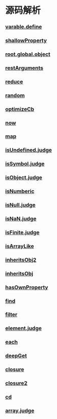 # 源码解析

### [varable.define](./varable.define.md)
### [shallowProperty](./shallowProperty.md)
### [root.global.object](./root.global.object.md)
### [restArguments](./restArguments.md)
### [reduce](./reduce.md)
### [random](./random.md)
### [optimizeCb](./optimizeCb.md)
### [now](./now.md)
### [map](./map.md)
### [isUndefined.judge](./isUndefined.judge.md)
### [isSymbol.judge](./isSymbol.judge.md)
### [isObject.judge](./isObject.judge.md)
### [isNumberic](./isNumberic.md)
### [isNull.judge](./isNull.judge.md)
### [isNaN.judge](./isNaN.judge.md)
### [isFinite.judge](./isFinite.judge.md)
### [isArrayLike](./isArrayLike.md)
### [inheritsObj2](./inheritsObj2.md)
### [inheritsObj](./inheritsObj.md)
### [hasOwnProperty](./hasOwnProperty.md)
### [find](./find.md)
### [filter](./filter.md)
### [element.judge](./element.judge.md)
### [each](./each.md)
### [deepGet](./deepGet.md)
### [closure](./closure.md)
### [closure2](./closure2.md)
### [cd](./cd.md)
### [array.judge](./array.judge.md)
